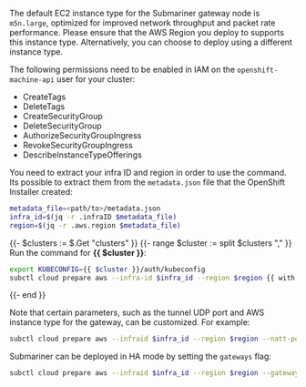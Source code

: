 <!-- Hugo doesn't allow shortcodes in shortcodes, so use HTML -->
<div class="notices note">
<p>The default EC2 instance type for the Submariner gateway node is <code>m5n.large</code>,
optimized for improved network throughput and packet rate performance.
Please ensure that the AWS Region you deploy to supports this instance type.
Alternatively, you can choose to deploy using a different instance type.</p>
</div>

<!-- Hugo doesn't allow shortcodes in shortcodes, so use HTML -->
<div class="notices warning">
<p>The following permissions need to be enabled in IAM on the <code>openshift-machine-api</code> user for your cluster:</p>
<ul>
<li>CreateTags</li>
<li>DeleteTags</li>
<li>CreateSecurityGroup</li>
<li>DeleteSecurityGroup</li>
<li>AuthorizeSecurityGroupIngress</li>
<li>RevokeSecurityGroupIngress</li>
<li>DescribeInstanceTypeOfferings</li>
</ul>
</div>

You need to extract your infra ID and region in order to use the command.
Its possible to extract them from the `metadata.json` file that the OpenShift Installer created:

```bash
metadata_file=<path/to>/metadata.json
infra_id=$(jq -r .infraID $metadata_file)
region=$(jq -r .aws.region $metadata_file)
```

{{- $clusters := $.Get "clusters" }}
{{- range $cluster := split $clusters "," }}
Run the command for **{{ $cluster }}**:

```bash
export KUBECONFIG={{ $cluster }}/auth/kubeconfig
subctl cloud prepare aws --infra-id $infra_id --region $region {{ with $.Get "nattPort" }}--natt-port {{.}}{{ end }}
```

{{- end }}

Note that certain parameters, such as the tunnel UDP port and AWS instance type for the gateway,
can be customized. For example:

```bash
subctl cloud prepare aws --infraid $infra_id --region $region --natt-port 4501 --gateway-instance m4.xlarge
```

Submariner can be deployed in HA mode by setting the `gateways` flag:

```bash
subctl cloud prepare aws --infraid $infra_id --region $region --gateways 3
```
